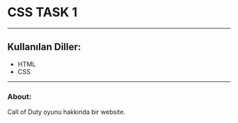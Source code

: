 # CSS TASK 1
---
## Kullanılan Diller:
* HTML
* CSS
---
### About:
Call of Duty oyunu hakkında bir website.